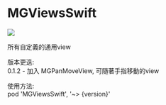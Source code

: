 # MGViewsSwift
![](https://img.shields.io/cocoapods/v/MGViewsSwift.svg?style=flat)  

所有自定義的通用view

版本更迭:  
0.1.2 - 加入 MGPanMoveView, 可隨著手指移動的view

使用方法:  
pod 'MGViewsSwift', '~> {version}'
